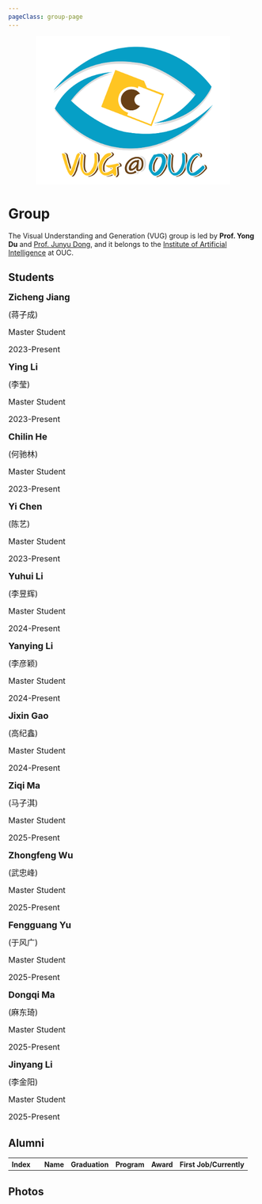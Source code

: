 ```yaml
---
pageClass: group-page
---
```


<img src="/grouplogo.png" style="width: 100%;
height: 100%;
object-fit: contain;
max-height: 300px;">

# Group

The Visual Understanding and Generation (VUG) group is led by **Prof. Yong Du** and [Prof. Junyu Dong](http://it.ouc.edu.cn/djy/main.htm), and it belongs to the [Institute of Artificial Intelligence](http://ai-ouc.cn/) at OUC.


## Students

<div style="position: relative;line-height:1.5em;background-position:left top;background-repeat: no-repeat;;margin-top:0;margin-bottom:0;padding-top:0;padding-bottom:0;padding-right:0;padding-left:0;border-radius:0px;">

<MemberCard image="/students/zichengjiang.jpg">

<font size=4>**Zicheng Jiang**</font>

<font size=3>(蒋子成)</font>

<font size=3>Master Student</font>

<font size=3>2023-Present</font>

</MemberCard>

<MemberCard image="/students/yingli.jpg">

<font size=4>**Ying Li**</font>

<font size=3>(李莹)</font>

<font size=3>Master Student</font>

<font size=3>2023-Present</font>

</MemberCard>

<MemberCard image="/students/chilinhe.jpg">

<font size=4>**Chilin He**</font>

<font size=3>(何驰林)</font>

<font size=3>Master Student</font>

<font size=3>2023-Present</font>

</MemberCard>

<MemberCard image="/students/yichen.jpg">

<font size=4>**Yi Chen**</font>

<font size=3>(陈艺)</font>

<font size=3>Master Student</font>

<font size=3>2023-Present</font>

</MemberCard>

<MemberCard image="/students/yuhuili.jpg">

<font size=4>**Yuhui Li**</font>

<font size=3>(李昱辉)</font>

<font size=3>Master Student</font>

<font size=3>2024-Present</font>

</MemberCard>

<MemberCard image="/students/yanyingli.jpg">

<font size=4>**Yanying Li**</font>

<font size=3>(李彦颖)</font>

<font size=3>Master Student</font>

<font size=3>2024-Present</font>

</MemberCard>

<MemberCard image="/students/jixingao.jpg">

<font size=4>**Jixin Gao**</font>

<font size=3>(高纪鑫)</font>

<font size=3>Master Student</font>

<font size=3>2024-Present</font>

</MemberCard>

<MemberCard image="/students/ziqima.jpg">

<font size=4>**Ziqi Ma**</font>

<font size=3>(马子淇)</font>

<font size=3>Master Student</font>

<font size=3>2025-Present</font>

</MemberCard>

<MemberCard image="/students/zhongfengwu.jpg">

<font size=4>**Zhongfeng Wu**</font>

<font size=3>(武忠峰)</font>

<font size=3>Master Student</font>

<font size=3>2025-Present</font>

</MemberCard>

<MemberCard image="/students/fengguangyu.jpg">

<font size=4>**Fengguang Yu**</font>

<font size=3>(于风广)</font>

<font size=3>Master Student</font>

<font size=3>2025-Present</font>

</MemberCard>

<MemberCard image="/students/dongqima.jpg">

<font size=4>**Dongqi Ma**</font>

<font size=3>(麻东琦)</font>

<font size=3>Master Student</font>

<font size=3>2025-Present</font>

</MemberCard>

<MemberCard image="">

<font size=4>**Jinyang Li**</font>

<font size=3>(李金阳)</font>

<font size=3>Master Student</font>

<font size=3>2025-Present</font>

</MemberCard>

</div>

## Alumni

<table>
<tbody>
    <tr>
        <th>Index</th>
        <th></th>               
        <th>Name</th>
        <th>Graduation</th>
        <th>Program</th>
        <th>Award</th>
        <th>First Job/Currently</th>
    </tr>
 <MemberTable              
        Index="Master #6" 
        Image="/students/yulongzheng.jpg" 
        Name="郑玉龙" 
        Ename="Yulong Zheng" 
        Graduation="2025" 
        Program="Master at OUC" 
        Award="" 
        Currently="旷视科技"
    />
 <MemberTable              
        Index="Master #5" 
        Image="/students/xinzheli.png" 
        Name="李新哲" 
        Ename="Xinzhe Li" 
        Graduation="2025" 
        Program="Master at OUC" 
        Award="" 
        Currently="旷视科技"
    />
       <MemberTable              
        Index="Master #4" 
        Image="/students/zhaotongyang.jpg" 
        Name="杨肇桐" 
        Ename="Zhaotong Yang" 
        Graduation="2025" 
        Program="Master at OUC" 
        Award="National Scholarship for Graduate Students" 
        Currently="PhD at 南京理工大学(NJUST)-国家杰青组"
    />
      <MemberTable              
        Index="Master #3" 
        Image="/students/yuzheng.png" 
        Name="郑宇" 
        Ename="Yu Zheng" 
        Graduation="2024" 
        Program="Master at OUC" 
        Award="National Scholarship for Graduate Students" 
        Currently="PhD at 南京理工大学(NJUST)-国家杰青组"
    />
    <MemberTable              
        Index="Master #2" 
        Image="/students/weihualv.jpg" 
        Name="吕伟华" 
        Ename="Weihua Lv" 
        Graduation="2024" 
        Program="Master at OUC" 
        Award="" 
        Currently="山东乾云信息科技有限公司"
    />
      <MemberTable              
        Index="Master #1" 
        Image="/students/jiahuizhan.jpg" 
        Name="展家慧" 
        Ename="Jiahui Zhan" 
        Graduation="2024" 
        Program="Master at OUC" 
        Award="" 
        Currently="PhD at 上海交通大学(SJTU)"
    />    
    <MemberTable              
        Index="" 
        Image="/students/xiaolinliu.png" 
        Name="曹文汀" 
        Ename="Wenting Cao" 
        Graduation="2025" 
        Program="Research Intern" 
        Award="Excellent Undergraduate Graduation Project" 
        Currently="M.S. at 北京大学"
    />
<MemberTable              
        Index="" 
        Image="/students/wenlongwan.png" 
        Name="孙延都" 
        Ename="Yandu Sun" 
        Graduation="2025" 
        Program="Research Intern" 
        Award="Excellent Undergraduate Graduation Project" 
        Currently="M.S. at 东南大学"
    />
<MemberTable              
        Index="" 
        Image="/students/wenlongwan.png" 
        Name="陈岳阳" 
        Ename="Yueyang Chen" 
        Graduation="2025" 
        Program="Research Intern" 
        Award="" 
        Currently="M.S. at 浙江大学"
    />
     <MemberTable              
        Index="" 
        Image="/students/xiaolinliu.png" 
        Name="刘晓琳" 
        Ename="Xiaolin Liu" 
        Graduation="2023" 
        Program="Research Intern" 
        Award="" 
        Currently="M.S. at 天津大学"
    />
    <MemberTable              
        Index="" 
        Image="/students/wenlongwan.png" 
        Name="万文龙" 
        Ename="Wenlong Wan" 
        Graduation="2022" 
        Program="Research Intern" 
        Award="Excellent Undergraduate Graduation Project" 
        Currently="M.S. at 华南理工大学"
    />
</tbody>
</table>

## Photos

<ClientOnly>
<Photos></Photos>
</ClientOnly>


<style lang="stylus">

.theme-container.group-page .page
  width 1250px
  margin: 0 auto


.mcard
    border-color: rgb(204, 204, 204)
    padding: 1px 5px
    vertical-align: top
.mtbody
    border: none
    empty-cells: show
    max-width: 100%
    //text-align: center
    tr
        background-color: transparent
    th, td
        border: none
        display: border-box

@media (max-width: 1100px)
    .theme-container.group-page .page
      width 1050px
      margin: 0 auto
    .mcard
        border-color: rgb(204, 204, 204)
        padding: 1px 5px
        vertical-align: top
    .mtbody
        border: none
        empty-cells: show
        max-width: 100%
        text-align: center
        tr
            background-color: transparent
        th, td
            border: none
            display: border-box

@media (max-width: $MQMobile)
    .theme-container.group-page .page
      width 710px
      margin: 0 auto
    .mcard
        border-color: rgb(204, 204, 204)
        padding: 1px 5px
        vertical-align: top
    .mtbody
        border: none
        empty-cells: show
        max-width: 100%
        text-align: center
        tr
            background-color: transparent
        th, td
            border: none
            display: border-box

@media (max-width: $MQMobileNarrow)
    .theme-container.group-page .page
      width 350px
      margin: 0 auto
    .mcard
        border-color: rgb(204, 204, 204)
        padding: 1px 5px
        vertical-align: top
    .mtbody
        border: none
        empty-cells: show
        max-width: 100%
        text-align: center
        tr
            background-color: transparent
        th, td
            border: none
            display: border-box
</style>











